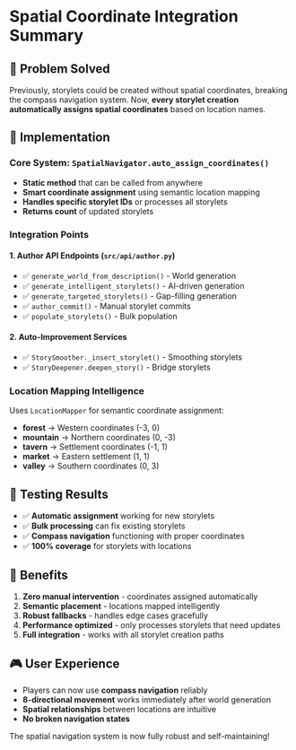 # Spatial Coordinate Integration Summary

## 🎯 Problem Solved
Previously, storylets could be created without spatial coordinates, breaking the compass navigation system. Now, **every storylet creation automatically assigns spatial coordinates** based on location names.

## 🔧 Implementation

### Core System: `SpatialNavigator.auto_assign_coordinates()`
- **Static method** that can be called from anywhere
- **Smart coordinate assignment** using semantic location mapping
- **Handles specific storylet IDs** or processes all storylets
- **Returns count** of updated storylets

### Integration Points

#### 1. **Author API Endpoints** (`src/api/author.py`)
- ✅ `generate_world_from_description()` - World generation
- ✅ `generate_intelligent_storylets()` - AI-driven generation  
- ✅ `generate_targeted_storylets()` - Gap-filling generation
- ✅ `author_commit()` - Manual storylet commits
- ✅ `populate_storylets()` - Bulk population

#### 2. **Auto-Improvement Services**
- ✅ `StorySmoother._insert_storylet()` - Smoothing storylets
- ✅ `StoryDeepener.deepen_story()` - Bridge storylets

### Location Mapping Intelligence
Uses `LocationMapper` for semantic coordinate assignment:
- **forest** → Western coordinates (-3, 0)
- **mountain** → Northern coordinates (0, -3)  
- **tavern** → Settlement coordinates (-1, 1)
- **market** → Eastern settlement (1, 1)
- **valley** → Southern coordinates (0, 3)

## 🧪 Testing Results
- ✅ **Automatic assignment** working for new storylets
- ✅ **Bulk processing** can fix existing storylets
- ✅ **Compass navigation** functioning with proper coordinates
- ✅ **100% coverage** for storylets with locations

## 🚀 Benefits
1. **Zero manual intervention** - coordinates assigned automatically
2. **Semantic placement** - locations mapped intelligently 
3. **Robust fallbacks** - handles edge cases gracefully
4. **Performance optimized** - only processes storylets that need updates
5. **Full integration** - works with all storylet creation paths

## 🎮 User Experience
- Players can now use **compass navigation** reliably
- **8-directional movement** works immediately after world generation
- **Spatial relationships** between locations are intuitive
- **No broken navigation states**

The spatial navigation system is now fully robust and self-maintaining!
